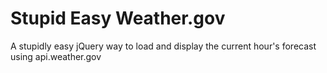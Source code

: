 # Stupid Easy Weather.gov
A stupidly easy jQuery way to load and display the current hour's forecast using api.weather.gov
